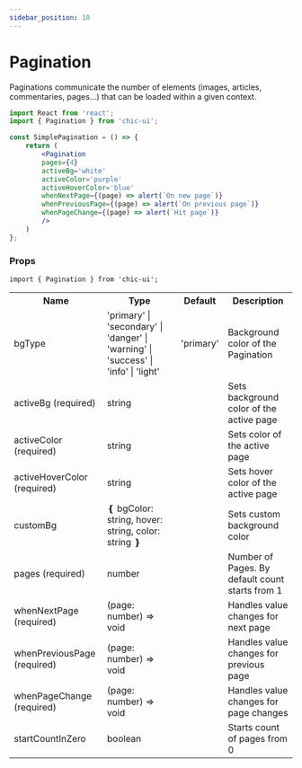 ```yaml
---
sidebar_position: 10
---
```


# Pagination
Paginations communicate the number of elements (images, articles, commentaries, pages…) that can be loaded within a given context.

```jsx
import React from 'react';
import { Pagination } from 'chic-ui';

const SimplePagination = () => {
    return (
        <Pagination
        pages={4}
        activeBg='white' 
        activeColor='purple' 
        activeHoverColor='blue'
        whenNextPage={(page) => alert(`On new page`)}
        whenPreviousPage={(page) => alert(`On previous page`)}
        whenPageChange={(page) => alert(`Hit page`)}
        />
    )
};
```

### Props

```
import { Pagination } from 'chic-ui';
```

<table>
  <tr>
     <th>Name</th>
     <th>Type</th>
     <th>Default</th>
     <th>Description</th>
  </tr>
  <tr>
    <td>bgType </td>
    <td>'primary' | 'secondary' | 'danger' | 'warning' | 'success' | 'info' | 'light'</td>
    <td>'primary'</td>
    <td>Background color of the Pagination</td>
  </tr>
  <tr>
    <td>activeBg (required)</td>
    <td>string</td>
    <td></td>
    <td>Sets background color of the active page</td>
  </tr>
  <tr>
    <td>activeColor (required)</td>
    <td>string</td>
    <td></td>
    <td>Sets color of the active page</td>
  </tr>
  <tr>
    <td>activeHoverColor (required)</td>
    <td>string</td>
    <td></td>
    <td>Sets hover color of the active page</td>
  </tr>
  <tr>
    <td>customBg</td>
    <td>
    <span>&#10100;</span>
    bgColor: string,
    hover: string,
    color: string
    <span>&#10101;</span> 
    </td>
    <td></td>
    <td>Sets custom background color</td>
  </tr>
  <tr>
    <td>pages (required)</td>
    <td>number</td>
    <td></td>
    <td>Number of Pages. By default count starts from 1</td>
  </tr>
  <tr>
    <td>whenNextPage (required)</td>
    <td>(page: number) => void</td>
    <td></td>
    <td>Handles value changes for next page</td>
  </tr>
  <tr>
    <td>whenPreviousPage (required)</td>
    <td>(page: number) => void</td>
    <td></td>
    <td>Handles value changes for previous page</td>
  </tr>
  <tr>
    <td>whenPageChange (required)</td>
    <td>(page: number) => void</td>
    <td></td>
    <td>Handles value changes for page changes</td>
  </tr>
   <tr>
    <td>startCountInZero</td>
    <td>boolean</td>
    <td></td>
    <td>Starts count of pages from 0</td>
  </tr>
</table>
